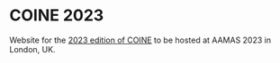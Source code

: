 # COINE 2023 <!-- [![DOI](https://zenodo.org/badge/70092435.svg)](https://zenodo.org/badge/latestdoi/70092435)-->

Website for the [2023 edition of COINE](https://coin-workshop.github.io/coine-2023-london) to be hosted at AAMAS 2023 in London, UK. 
